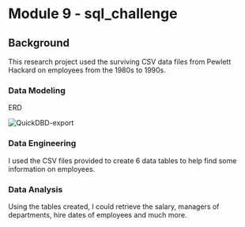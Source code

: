 # Module 9 - sql_challenge

## Background
This research project used the surviving CSV data files from Pewlett Hackard on employees from the 1980s to 1990s. 


### Data Modeling
ERD

![QuickDBD-export](https://github.com/arc71080/sql_challenge/assets/137009177/74fb4c9e-6afe-449b-a984-cd7605101e80)

### Data Engineering
I used the CSV files provided to create 6 data tables to help find some information on employees. 

### Data Analysis
Using the tables created, I could retrieve the salary, managers of departments, hire dates of employees and much more.  

